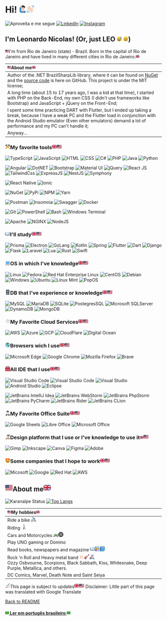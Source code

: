 # Hi! <img src="./img/emojis/1f64b-1f3fb-200d-2642-fe0f.svg" width="24"><img src="./img/emojis/1f44b-1f3fb.svg" width="24"> 
![Aproveita e me segue](https://img.shields.io/github/followers/leonardo-nicolas.svg?style=social&label=Follow&maxAge=2592000)
[![LinkedIn](https://img.shields.io/badge/LinkedIn-0077B5?style=for-the-badge&logo=linkedin&logoColor=white)](https://www.linkedin.com/in/leonardo-nicolas-sales-dias-2a3892149/)
[![Instagram](https://img.shields.io/badge/%40leonardonicolas.dev-%23E4405F.svg?style=for-the-badge&logo=Instagram&logoColor=white)](https://www.instagram.com/leonardonicolas.dev/)

## I'm Leonardo Nicolas! (Or, just LEO <img src="./img/emojis/1f605.svg" width="16"> <img src="./img/emojis/1f601.svg" width="16">)


<img height="12" src="./img/emojis/1f1fa-1f1f8.svg">I'm from Rio de Janeiro (state) - Brazil. Born in the capital of Rio de Janeiro and have lived in many different cities in Rio de Janeiro.<img height="12" src="./img/emojis/1f1ec-1f1e7.svg">

| <img height="12" src="./img/emojis/1f1fa-1f1f8.svg">About me<img height="12" src="./img/emojis/1f1ec-1f1e7.svg">                                                                                                                                            |
|:------------------------------------------------------------------------------------------------------------------------------------------------------------------------------------------------------------------------------------------------------------|
| Author of the .NET BrazilSharpLib library, where it can be found on [NuGet](https://www.nuget.org/packages/BrazilSharpLib/) and the [source code](https://github.com/leonardon397/BrazilSharpLib) is here on GitHub. This project is under the MIT license; | 
| A long time (about 15 to 17 years ago, I was a kid at that time), I started with PHP on the Back-End, my own CSS (I didn't use frameworks like Bootstrap) and JavaScript + jQuery on the Front-End;                                                         |
| I spent some time practicing DART with Flutter, but I ended up taking a break, because I have a weak PC and the Flutter load in conjunction with the Android Studio emulator (Even other emulators) demand a lot of performance and my PC can't handle it;  | 
| Anyway...                                                                                                                                                                                                                                                   |



### <img src="./img/emojis/2692.svg" width="16">My favorite tools<img height="16" src="./img/emojis/1f1ec-1f1e7.svg"><img height="16" src="./img/emojis/1f1fa-1f1f8.svg">
![TypeScript](https://img.shields.io/badge/TypeScript-007ACC?style=for-the-badge&logo=typescript&logoColor=white)
![JavaScript](https://img.shields.io/badge/JavaScript-323330?style=for-the-badge&logo=javascript&logoColor=F7DF1E)
![HTML](https://img.shields.io/badge/HTML5-E34F26?style=for-the-badge&logo=html5&logoColor=white)
![CSS](https://img.shields.io/badge/CSS3-1572B6?style=for-the-badge&logo=css3&logoColor=white)
![C#](https://img.shields.io/badge/C%23-239120?style=for-the-badge&logo=c-sharp&logoColor=white)
![PHP](https://img.shields.io/badge/PHP-777BB4?style=for-the-badge&logo=php&logoColor=white)
![Java](https://img.shields.io/badge/Java-ED8B00?style=for-the-badge&logo=java&logoColor=white)
![Python](https://img.shields.io/badge/Python-FFD43B?style=for-the-badge&logo=python&logoColor=blue)

![Angular](https://img.shields.io/badge/Angular-DD0031?style=for-the-badge&logo=angular&logoColor=white)
![DotNET](https://img.shields.io/badge/.NET-5C2D91?style=for-the-badge&logo=.net&logoColor=white)
![Bootstrap](https://img.shields.io/badge/Bootstrap-563D7C?style=for-the-badge&logo=bootstrap&logoColor=white)
![Material UI](https://img.shields.io/badge/Material%20UI-007FFF?style=for-the-badge&logo=mui&logoColor=white)
![jQuery](https://img.shields.io/badge/jQuery-0769AD?style=for-the-badge&logo=jquery&logoColor=white)
![React JS](https://img.shields.io/badge/React-20232A?style=for-the-badge&logo=react&logoColor=61DAFB)
![TailwindCss](https://img.shields.io/badge/Tailwind_CSS-38B2AC?style=for-the-badge&logo=tailwind-css&logoColor=white)
![ExpressJS](https://img.shields.io/badge/Express.js-000000?style=for-the-badge&logo=express&logoColor=white)
![NestJS](https://img.shields.io/badge/nestjs-E0234E?style=for-the-badge&logo=nestjs&logoColor=white)
![Symphony](https://img.shields.io/badge/Symfony-000000?style=for-the-badge&logo=Symfony&logoColor=white)

![React Native](https://img.shields.io/badge/React_Native-20232A?style=for-the-badge&logo=react&logoColor=61DAFB)
![Ionic](https://img.shields.io/badge/Ionic-3880FF?style=for-the-badge&logo=ionic&logoColor=white)

![NuGet](https://img.shields.io/badge/NuGet-004880?style=for-the-badge&logo=nuget&logoColor=white)
![PyPi](https://img.shields.io/badge/pypi-3775A9?style=for-the-badge&logo=pypi&logoColor=white)
![NPM](https://img.shields.io/badge/npm-CB3837?style=for-the-badge&logo=npm&logoColor=white)
![Yarn](https://img.shields.io/badge/Yarn-2C8EBB?style=for-the-badge&logo=yarn&logoColor=white)

![Postman](https://img.shields.io/badge/Postman-FF6C37?style=for-the-badge&logo=Postman&logoColor=white)
![Insomnia](https://img.shields.io/badge/Insomnia-black?style=for-the-badge&logo=insomnia&logoColor=5849BE)
![Swagger](https://img.shields.io/badge/Swagger-85EA2D?style=for-the-badge&logo=Swagger&logoColor=white)
![Docker](https://img.shields.io/badge/docker-%230db7ed.svg?style=for-the-badge&logo=docker&logoColor=white)

![Git](https://img.shields.io/badge/git-%23F05033.svg?style=for-the-badge&logo=git&logoColor=white)
![PowerShell](https://img.shields.io/badge/PowerShell-5391FE?style=for-the-badge&logo=PowerShell&logoColor=white)
![Bash](https://img.shields.io/badge/GNU%20Bash-4EAA25?style=for-the-badge&logo=GNU%20Bash&logoColor=white)
![Windows Terminal](https://img.shields.io/badge/windows%20terminal-4D4D4D?style=for-the-badge&logo=windows%20terminal&logoColor=white)

![Apache](https://img.shields.io/badge/apache-%23D42029.svg?style=for-the-badge&logo=apache&logoColor=white)
![NGINX](https://img.shields.io/badge/Nginx-009639?style=for-the-badge&logo=nginx&logoColor=white)
![NodeJS](https://img.shields.io/badge/Node.js-43853D?style=for-the-badge&logo=node.js&logoColor=white)


### <img src="./img/emojis/1f4d6.svg" width="16">I'll study<img height="16" src="./img/emojis/1f1ec-1f1e7.svg"><img height="16" src="./img/emojis/1f1fa-1f1f8.svg">
![Prisma](https://img.shields.io/badge/Prisma-3982CE?style=for-the-badge&logo=Prisma&logoColor=white)
![Electron](https://img.shields.io/badge/Electron-2B2E3A?style=for-the-badge&logo=electron&logoColor=9FEAF9)
![GoLang](https://img.shields.io/badge/Go-00ADD8?style=for-the-badge&logo=go&logoColor=white)
![Kotlin](https://img.shields.io/badge/Kotlin-0095D5?&style=for-the-badge&logo=kotlin&logoColor=white)
![Spring](https://img.shields.io/badge/Spring-6DB33F?style=for-the-badge&logo=spring&logoColor=white)
![Flutter](https://img.shields.io/badge/Flutter-02569B?style=for-the-badge&logo=flutter&logoColor=white)
![Dart](https://img.shields.io/badge/Dart-0175C2?style=for-the-badge&logo=dart&logoColor=white)
![Django](https://img.shields.io/badge/Django-092E20?style=for-the-badge&logo=django&logoColor=white)
![Flask](https://img.shields.io/badge/Flask-000000?style=for-the-badge&logo=flask&logoColor=white)
![Laravel](https://img.shields.io/badge/Laravel-FF2D20?style=for-the-badge&logo=laravel&logoColor=white)
![Lua](https://img.shields.io/badge/Lua-2C2D72?style=for-the-badge&logo=lua&logoColor=white)
![Rust](https://img.shields.io/badge/Rust-000000?style=for-the-badge&logo=rust&logoColor=white)
![Swift](https://img.shields.io/badge/Swift-FA7343?style=for-the-badge&logo=swift&logoColor=white)

### <img src="./img/emojis/1f4bb.svg" width="16">OS in which I've knowledge<img height="16" src="./img/emojis/1f1ec-1f1e7.svg"><img height="16" src="./img/emojis/1f1fa-1f1f8.svg">
![Linux](https://img.shields.io/badge/Linux-FCC624?style=for-the-badge&logo=linux&logoColor=black)
![Fedora](https://img.shields.io/badge/Fedora-294172?style=for-the-badge&logo=fedora&logoColor=white)
![Red Hat Enterprise Linux](https://img.shields.io/badge/Red%20Hat-EE0000?style=for-the-badge&logo=redhat&logoColor=white)
![CentOS](https://img.shields.io/badge/cent%20os-002260?style=for-the-badge&logo=centos&logoColor=F0F0F0)
![Debian](https://img.shields.io/badge/Debian-A81D33?style=for-the-badge&logo=debian&logoColor=white)
![Windows](https://img.shields.io/badge/Windows-0078D6?style=for-the-badge&logo=windows&logoColor=white)
![Ubuntu](https://img.shields.io/badge/Ubuntu-E95420?style=for-the-badge&logo=ubuntu&logoColor=white)
![Linux Mint](https://img.shields.io/badge/Linux_Mint-87CF3E?style=for-the-badge&logo=linux-mint&logoColor=white)
![PopOS](https://img.shields.io/badge/Pop!_OS-48B9C7?style=for-the-badge&logo=Pop!_OS&logoColor=white)

###  <img src="./img/emojis/1f5c4.svg" width="16">DB that I've experience or knowledge<img height="16" src="./img/emojis/1f1ec-1f1e7.svg"><img height="16" src="./img/emojis/1f1fa-1f1f8.svg">
![MySQL](https://img.shields.io/badge/mysql-%2300f.svg?style=for-the-badge&logo=mysql&logoColor=white)
![MariaDB](https://img.shields.io/badge/MariaDB-003545?style=for-the-badge&logo=mariadb&logoColor=white)
![SQLite](https://img.shields.io/badge/sqlite-%2307405e.svg?style=for-the-badge&logo=sqlite&logoColor=white)
![PostegresSQL](https://img.shields.io/badge/PostgreSQL-316192?style=for-the-badge&logo=postgresql&logoColor=white)
![Microsoft SQLServer](https://img.shields.io/badge/Microsoft%20SQL%20Sever-CC2927?style=for-the-badge&logo=microsoft%20sql%20server&logoColor=white)
![DynamoDB](https://img.shields.io/badge/Amazon%20DynamoDB-4053D6?style=for-the-badge&logo=Amazon%20DynamoDB&logoColor=white)
![MongoDB](https://img.shields.io/badge/MongoDB-4EA94B?style=for-the-badge&logo=mongodb&logoColor=white)

### <img src="./img/emojis/2601.svg" width="16">My Favorite Cloud Services<img height="16" src="./img/emojis/1f1ec-1f1e7.svg"><img height="16" src="./img/emojis/1f1fa-1f1f8.svg">
![AWS](https://img.shields.io/badge/Amazon_AWS-232F3E?style=for-the-badge&logo=amazon-aws&logoColor=white)
![Azure](https://img.shields.io/badge/microsoft%20azure-0089D6?style=for-the-badge&logo=microsoft-azure&logoColor=white)
![GCP](https://img.shields.io/badge/Google_Cloud-4285F4?style=for-the-badge&logo=google-cloud&logoColor=white)
![CloudFlare](https://img.shields.io/badge/Cloudflare-F38020?style=for-the-badge&logo=Cloudflare&logoColor=white)
![Digital Ocean](https://img.shields.io/badge/Digital_Ocean-0080FF?style=for-the-badge&logo=DigitalOcean&logoColor=white)

### <img src="./img/emojis/1f30e.svg" width="16">Browsers wich I use<img height="16" src="./img/emojis/1f1ec-1f1e7.svg"><img height="16" src="./img/emojis/1f1fa-1f1f8.svg">
![Microsoft Edge](https://img.shields.io/badge/Microsoft_Edge-0078D7?style=for-the-badge&logo=Microsoft-edge&logoColor=white)
![Google Chrome](https://img.shields.io/badge/Google%20Chrome-4285F4?style=for-the-badge&logo=GoogleChrome&logoColor=white)
![Mozilla Firefox](https://img.shields.io/badge/Firefox_Browser-FF7139?style=for-the-badge&logo=Firefox-Browser&logoColor=white)
![Brave](https://img.shields.io/badge/Brave-FF1B2D?style=for-the-badge&logo=Brave&logoColor=white)

### <img src="./img/emojis/1f9f0.svg" width="16">All IDE that I use<img height="16" src="./img/emojis/1f1ec-1f1e7.svg"><img height="16" src="./img/emojis/1f1fa-1f1f8.svg">
![Visual Studio Code](https://img.shields.io/badge/Visual_Studio_Code-0078D4?style=for-the-badge&logo=visual%20studio%20code&logoColor=white)
![Visual Studio Code](https://img.shields.io/badge/Visual_Studio_Code-0078D4?style=for-the-badge&logo=visual%20studio%20code&logoColor=white)
![Visual Studio](https://img.shields.io/badge/Visual_Studio-5C2D91?style=for-the-badge&logo=visual%20studio&logoColor=white)
![Android Studio](https://img.shields.io/badge/Android%20Studio-3DDC84.svg?style=for-the-badge&logo=android-studio&logoColor=white)
![Eclipse](https://img.shields.io/badge/Eclipse-FE7A16.svg?style=for-the-badge&logo=Eclipse&logoColor=white)

![JetBrains IntelliJ Idea](https://img.shields.io/badge/IntelliJ_IDEA-000000.svg?style=for-the-badge&logo=intellij-idea&logoColor=white)
![JetBrains WebStorm](https://img.shields.io/badge/WebStorm-000000?style=for-the-badge&logo=WebStorm&logoColor=white)
![JetBrains PhpStorm](http://img.shields.io/badge/-PHPStorm-181717?style=for-the-badge&logo=phpstorm&logoColor=white)
![JetBrains PyCharm](https://img.shields.io/badge/PyCharm-000000.svg?&style=for-the-badge&logo=PyCharm&logoColor=white)
![JetBrains Rider](https://img.shields.io/badge/Rider-000000.svg?style=for-the-badge&logo=Rider&logoColor=white&color=black&labelColor=crimson)
![JetBrains CLion](https://img.shields.io/badge/CLion-000000?style=for-the-badge&logo=clion&logoColor=white)

### <img src="./img/emojis/1f935-1f3fb-200d-2642-fe0f.svg" width="16">My Favorite Office Suite<img height="16" src="./img/emojis/1f1ec-1f1e7.svg"><img height="16" src="./img/emojis/1f1fa-1f1f8.svg">
![Google Sheets](https://img.shields.io/badge/Google%20Sheets-34A853?style=for-the-badge&logo=google-sheets&logoColor=white)
![Libre Office](https://img.shields.io/badge/LibreOffice-18A303?style=for-the-badge&logo=LibreOffice&logoColor=white)
![Microsoft Office](https://img.shields.io/badge/Microsoft_Office-D83B01?style=for-the-badge&logo=microsoft-office&logoColor=white)

### <img src="./img/emojis/1f468-1f3fb-200d-1f3a8.svg" width="16">Design platform that I use or I've knowledge to use it<img height="12" src="./img/emojis/1f1ec-1f1e7.svg"><img height="16" src="./img/emojis/1f1fa-1f1f8.svg">
![Gimp](https://img.shields.io/badge/gimp-5C5543?style=for-the-badge&logo=gimp&logoColor=white)
![Inkscape](https://img.shields.io/badge/Inkscape-000000?style=for-the-badge&logo=Inkscape&logoColor=white)
![Canva](https://img.shields.io/badge/Canva-%2300C4CC.svg?style=for-the-badge&logo=Canva&logoColor=white)
![Figma](https://img.shields.io/badge/figma-%23F24E1E.svg?style=for-the-badge&logo=figma&logoColor=white)
![Adobe](https://img.shields.io/badge/adobe-%23FF0000.svg?style=for-the-badge&logo=adobe&logoColor=white)

### <img src="./img/emojis/1f929.svg" width="16">Some companies that I hope to work<img height="16" src="./img/emojis/1f1ec-1f1e7.svg"><img height="16" src="./img/emojis/1f1fa-1f1f8.svg">
![Micosoft](https://img.shields.io/badge/Microsoft-666666?style=for-the-badge&logo=microsoft&logoColor=white)
![Google](https://img.shields.io/badge/google-4285F4?style=for-the-badge&logo=google&logoColor=white)
![Red Hat](https://img.shields.io/badge/Red%20Hat-EE0000?style=for-the-badge&logo=redhat&logoColor=white)
![AWS](https://img.shields.io/badge/Amazon_AWS-232F3E?style=for-the-badge&logo=amazon-aws&logoColor=white)

## <img height="24" src="./img/emojis/1f1fa-1f1f8.svg">About me<img height="24" src="./img/emojis/1f1ec-1f1e7.svg">
![Karanalpe Status](https://github-readme-stats.vercel.app/api?username=leonardo-nicolas&show_icons=true&theme=graywhite&include_all_commits=true)
[![Top Langs](https://github-readme-stats.vercel.app/api/top-langs/?username=leonardo-nicolas&&layout=compact)](https://github.com/leonardo-nicolas/)

| <img height="12" src="./img/emojis/1f1fa-1f1f8.svg">My hobbies<img height="12" src="./img/emojis/1f1ec-1f1e7.svg">                                                                                                                                                                                    |
|:------------------------------------------------------------------------------------------------------------------------------------------------------------------------------------------------------------------------------------------------------------------------------------------------------|
| Ride a bike <img width="16" src="./img/emojis/1f6b4-1f3fb-200d-2642-fe0f.svg">                                                                                                                                                                                                                        |
| Riding <img width="16" src="./img/emojis/1f6b6-1f3fb-200d-2642-fe0f.svg">                                                                                                                                                                                                                             |
| Cars and Motorcycles <img width="16" src="./img/emojis/1f3cd.svg"><img width="16" src="./img/emojis/1f6de.svg">️                                                                                                                                                                                      |
| Play UNO gaming or Domino                                                                                                                                                                                                                                                                             |
| Read books, newspapers and magazine  <img width="16" src="./img/emojis/1f4d6.svg"><img width="16" src="./img/emojis/1f4da.svg"><img width="16" src="./img/emojis/1f4d8.svg">                                                                                                                          |
| Rock 'n Roll and Heavy metal band  <img width="16" src="./img/emojis/1f91f-1f3fb.svg"><img width="16" src="./img/emojis/1f3b8.svg"><img width="16" src="./img/emojis/1f468-1f3fb-200d-1f3a4.svg"><br> Ozzy Osbvourne, Scorpions, Black Sabbath, Kiss, Whitesnake, Deep Purple, Metallica, and others. |
| DC Comics, Marvel, Death Note and Saint Seiya                                                                                                                                                                                                                                                         |




<img src="./img/emojis/270d-1f3fb.svg" width="16">This page is subject to updates<img height="16" src="./img/emojis/1f1ec-1f1e7.svg"><img height="16" src="./img/emojis/1f1fa-1f1f8.svg">
Disclaimer: Little part of this page was translated with Google Translate


<a href="https://github.com/leonardo-nicolas">Back to README</a>
<h4>
    <a href="./FULL-ABOUT-ME-EN.md">
        <img src="./img/emojis/1f1e7-1f1f7.svg" width="12">
            Ler em portugês brasileiro
        <img src="./img/emojis/1f1e7-1f1f7.svg" width="12">
    </a>
</h4>
